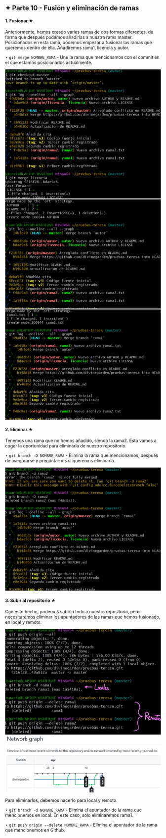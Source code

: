 ## ✦ Parte 10 - Fusión y eliminación de ramas
#### 1. Fusionar ★
Anteriormente, hemos creado varias ramas de dos formas diferentes, de forma que después podamos añadirlas a nuestra rama master. Posicionados en esta rama, podemos empezar a fusionar las ramas que queremos dentro de ella. Añadiremos rama1, licencia y autor.

⋆ ```git merge NOMBRE_RAMA``` - Une la rama que mencionamos con el commit en el que estamos posicionados actualmente.

![imagen1](https://github.com/divinegarden/pruebas-teresa/blob/master/apuntes/imagenesProyecto/p10/1.png)
![imagen2](https://github.com/divinegarden/pruebas-teresa/blob/master/apuntes/imagenesProyecto/p10/2.png)
![imagen3](https://github.com/divinegarden/pruebas-teresa/blob/master/apuntes/imagenesProyecto/p10/3.png)

#### 2. Eliminar ★
Tenemos una rama que no hemos añadido, siendo la rama2. Esta vamos a coger la oportunidad para eliminarla de nuestro repositorio.

⋆ ```git branch -D NOMBRE_RAMA``` - Elimina la rama que mencionamos, después de asegurarse y preguntarnos si queremos eliminarla.

![imagen5](https://github.com/divinegarden/pruebas-teresa/blob/master/apuntes/imagenesProyecto/p10/5.png)

#### 3. Subir al repositorio ★
Con esto hecho, podemos subirlo todo a nuestro repositorio, pero necesitaremos eliminar los apuntadores de las ramas que hemos fusionado, en local y remoto.

![imagen4](https://github.com/divinegarden/pruebas-teresa/blob/master/apuntes/imagenesProyecto/p10/4.png)

Para eliminarlos, debemos hacerlo para local y remoto.

⋆ ```git branch -d NOMBRE_RAMA``` - Elimina el apuntador de la rama que mencionemos en local. En este caso, solo eliminaremos rama1.

⋆ ```git push origin --delete NOMBRE_RAMA``` - Elimina el apuntador de la rama que mencionemos en Github.

